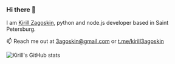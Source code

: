 ### Hi there 👋

I am [Kirill Zagoskin](https://t.me/kirill3agoskin), python and node.js developer based in Saint Petersburg.

📫 Reach me out at 3agoskin@gmail.com or [t.me/kirill3agoskin](https://t.me/kirill3agoskin)

![Kirill's GitHub stats](https://github-readme-stats.vercel.app/api?username=3agoskin&show_icons=true)
